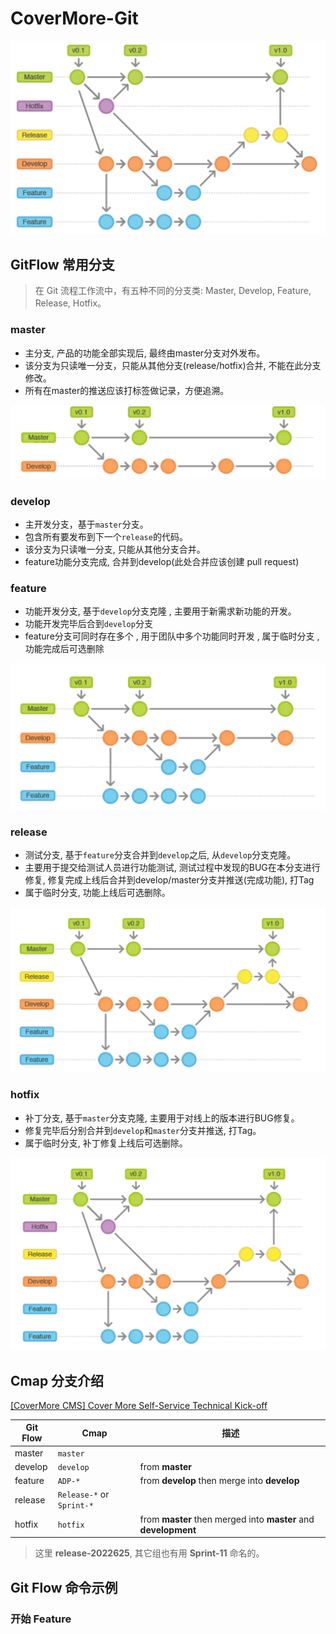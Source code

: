 # CoverMore-Git

![img](assets/images/1*9yJY7fyscWFUVRqnx0BM6A.png)

## GitFlow 常用分支
> 在 Git 流程工作流中，有五种不同的分支类: Master, Develop, Feature, Release, Hotfix。

### master
 - 主分支, 产品的功能全部实现后, 最终由master分支对外发布。
 - 该分支为只读唯一分支，只能从其他分支(release/hotfix)合并, 不能在此分支修改。
 - 所有在master的推送应该打标签做记录，方便追溯。

![image-20220625185857296](assets/images/image-20220625185857296.png)

### develop
  - 主开发分支，基于`master`分支。
  - 包含所有要发布到下一个`release`的代码。
  - 该分支为只读唯一分支, 只能从其他分支合并。
  - feature功能分支完成, 合并到develop(此处合并应该创建 pull request)

### feature
  - 功能开发分支, 基于`develop`分支克隆 , 主要用于新需求新功能的开发。
  - 功能开发完毕后合到`develop`分支
  - feature分支可同时存在多个 , 用于团队中多个功能同时开发 , 属于临时分支 , 功能完成后可选删除

![image-20220625185929332](assets/images/image-20220625185929332.png)

### release
  - 测试分支, 基于`feature`分支合并到`develop`之后, 从`develop`分支克隆。
  - 主要用于提交给测试人员进行功能测试, 测试过程中发现的BUG在本分支进行修复, 修复完成上线后合并到develop/master分支并推送(完成功能), 打Tag
  - 属于临时分支, 功能上线后可选删除。

![image-20220625185953107](assets/images/image-20220625185953107.png)

### hotfix
  - 补丁分支, 基于`master`分支克隆, 主要用于对线上的版本进行BUG修复。
  - 修复完毕后分别合并到`develop`和`master`分支并推送, 打Tag。
  - 属于临时分支, 补丁修复上线后可选删除。

![image-20220625190016394](assets/images/image-20220625190016394.png)

## Cmap 分支介绍

[[CoverMore CMS] Cover More Self-Service Technical Kick-off ](https://docs.google.com/presentation/d/1G_1yFEj5OC5tsOggdILy2IOhxou_X-kHccWtKCxP_HI/edit#slide=id.ge8a66e3430_0_4)

| Git Flow | Cmap                               | 描述                                                         |
| -------- | ---------------------------------- | ------------------------------------------------------------ |
| master   | `master`                             |                                                              |
| develop  | `develop`                            | from **master**                                              |
| feature  | `ADP-* `                           | from **develop** then merge into **develop**                 |
| release  | `Release-*` or `Sprint-*`|                                                              |
| hotfix   | `hotfix`                             | from **master** then merged into **master** and **development** |

> 这里 **release-2022625**, 其它组也有用 **Sprint-11** 命名的。

## Git Flow 命令示例

### 开始 Feature




